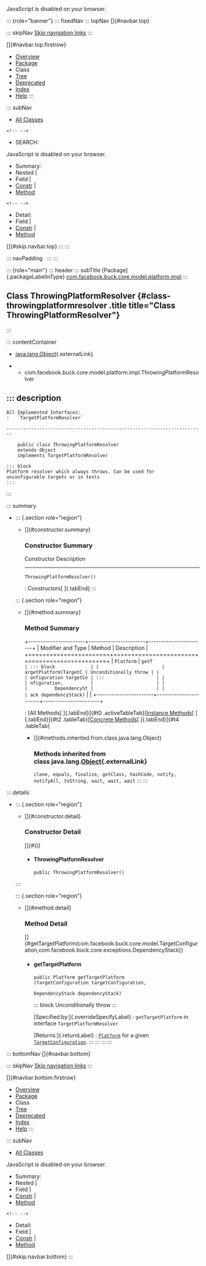 <div>

JavaScript is disabled on your browser.

</div>

::: {role="banner"}
::: fixedNav
::: topNav
[]{#navbar.top}

::: skipNav
[Skip navigation links](#skip.navbar.top "Skip navigation links")
:::

[]{#navbar.top.firstrow}

-   [Overview](../../../../../../../index.html)
-   [Package](package-summary.html)
-   Class
-   [Tree](package-tree.html)
-   [Deprecated](../../../../../../../deprecated-list.html)
-   [Index](../../../../../../../index-all.html)
-   [Help](../../../../../../../help-doc.html)
:::

::: subNav
-   [All Classes](../../../../../../../allclasses.html)

```{=html}
<!-- -->
```
-   SEARCH:

<div>

<div>

JavaScript is disabled on your browser.

</div>

</div>

<div>

-   Summary: 
-   Nested \| 
-   Field \| 
-   [Constr](#constructor.summary) \| 
-   [Method](#method.summary)

```{=html}
<!-- -->
```
-   Detail: 
-   Field \| 
-   [Constr](#constructor.detail) \| 
-   [Method](#method.detail)

</div>

[]{#skip.navbar.top}
:::
:::

::: navPadding
 
:::
:::

::: {role="main"}
::: header
::: subTitle
[Package]{.packageLabelInType} [com.facebook.buck.core.model.platform.impl](package-summary.html)
:::

## Class ThrowingPlatformResolver {#class-throwingplatformresolver .title title="Class ThrowingPlatformResolver"}
:::

::: contentContainer
-   [java.lang.Object](http://docs.oracle.com/javase/7/docs/api/java/lang/Object.html?is-external=true "class or interface in java.lang"){.externalLink}

-   -   com.facebook.buck.core.model.platform.impl.ThrowingPlatformResolver

::: description
-   

    All Implemented Interfaces:
    :   `TargetPlatformResolver`

    ------------------------------------------------------------------------

        public class ThrowingPlatformResolver
        extends Object
        implements TargetPlatformResolver

    ::: block
    Platform resolver which always throws. Can be used for
    unconfigurable targets or in tests
    :::
:::

::: summary
-   ::: {.section role="region"}
    -   []{#constructor.summary}

        ### Constructor Summary

          Constructor                    Description
          ------------------------------ -------------
          `ThrowingPlatformResolver()`    

          : Constructors[ ]{.tabEnd}
    :::

    ::: {.section role="region"}
    -   []{#method.summary}

        ### Method Summary

        +-----------------------+-----------------------+-----------------------+
        | Modifier and Type     | Method                | Description           |
        +=======================+=======================+=======================+
        | `Platform`            | `getT                 | ::: block             |
        |                       | argetPlatform​(TargetC | Unconditionally throw |
        |                       | onfiguration targetCo | :::                   |
        |                       | nfiguration,          |                       |
        |                       |          DependencySt |                       |
        |                       | ack dependencyStack)` |                       |
        +-----------------------+-----------------------+-----------------------+

        : [All Methods[ ]{.tabEnd}]{#t0 .activeTableTab}[[Instance
        Methods](javascript:show(2);)[ ]{.tabEnd}]{#t2
        .tableTab}[[Concrete
        Methods](javascript:show(8);)[ ]{.tabEnd}]{#t4 .tableTab}

        -   []{#methods.inherited.from.class.java.lang.Object}

            ### Methods inherited from class java.lang.[Object](http://docs.oracle.com/javase/7/docs/api/java/lang/Object.html?is-external=true "class or interface in java.lang"){.externalLink}

            `clone, equals, finalize, getClass, hashCode, notify, notifyAll, toString, wait, wait, wait`
    :::
:::

::: details
-   ::: {.section role="region"}
    -   []{#constructor.detail}

        ### Constructor Detail

        []{#<init>()}

        -   #### ThrowingPlatformResolver

                public ThrowingPlatformResolver()
    :::

    ::: {.section role="region"}
    -   []{#method.detail}

        ### Method Detail

        []{#getTargetPlatform(com.facebook.buck.core.model.TargetConfiguration,com.facebook.buck.core.exceptions.DependencyStack)}

        -   #### getTargetPlatform

            ``` methodSignature
            public Platform getTargetPlatform​(TargetConfiguration targetConfiguration,
                                              DependencyStack dependencyStack)
            ```

            ::: block
            Unconditionally throw
            :::

            [Specified by:]{.overrideSpecifyLabel}
            :   `getTargetPlatform` in
                interface `TargetPlatformResolver`

            [Returns:]{.returnLabel}
            :   [`Platform`](../Platform.html "interface in com.facebook.buck.core.model.platform")
                for a given
                [`TargetConfiguration`](../../TargetConfiguration.html "class in com.facebook.buck.core.model").
    :::
:::
:::
:::

::: bottomNav
[]{#navbar.bottom}

::: skipNav
[Skip navigation links](#skip.navbar.bottom "Skip navigation links")
:::

[]{#navbar.bottom.firstrow}

-   [Overview](../../../../../../../index.html)
-   [Package](package-summary.html)
-   Class
-   [Tree](package-tree.html)
-   [Deprecated](../../../../../../../deprecated-list.html)
-   [Index](../../../../../../../index-all.html)
-   [Help](../../../../../../../help-doc.html)
:::

::: subNav
-   [All Classes](../../../../../../../allclasses.html)

<div>

<div>

JavaScript is disabled on your browser.

</div>

</div>

<div>

-   Summary: 
-   Nested \| 
-   Field \| 
-   [Constr](#constructor.summary) \| 
-   [Method](#method.summary)

```{=html}
<!-- -->
```
-   Detail: 
-   Field \| 
-   [Constr](#constructor.detail) \| 
-   [Method](#method.detail)

</div>

[]{#skip.navbar.bottom}
:::
